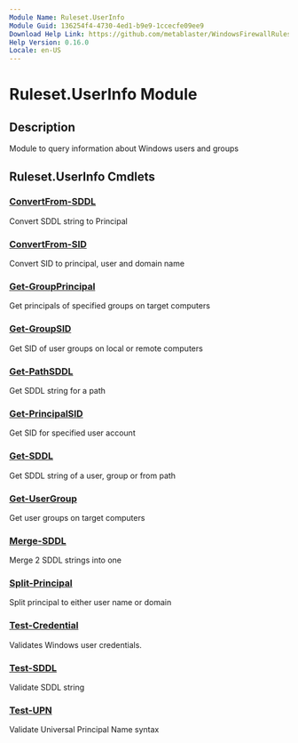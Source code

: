 ```yaml
---
Module Name: Ruleset.UserInfo
Module Guid: 136254f4-4730-4ed1-b9e9-1ccecfe09ee9
Download Help Link: https://github.com/metablaster/WindowsFirewallRuleset/tree/master/Config/HelpContent/0.16.0
Help Version: 0.16.0
Locale: en-US
---
```


# Ruleset.UserInfo Module

## Description

Module to query information about Windows users and groups

## Ruleset.UserInfo Cmdlets

### [ConvertFrom-SDDL](ConvertFrom-SDDL.md)

Convert SDDL string to Principal

### [ConvertFrom-SID](ConvertFrom-SID.md)

Convert SID to principal, user and domain name

### [Get-GroupPrincipal](Get-GroupPrincipal.md)

Get principals of specified groups on target computers

### [Get-GroupSID](Get-GroupSID.md)

Get SID of user groups on local or remote computers

### [Get-PathSDDL](Get-PathSDDL.md)

Get SDDL string for a path

### [Get-PrincipalSID](Get-PrincipalSID.md)

Get SID for specified user account

### [Get-SDDL](Get-SDDL.md)

Get SDDL string of a user, group or from path

### [Get-UserGroup](Get-UserGroup.md)

Get user groups on target computers

### [Merge-SDDL](Merge-SDDL.md)

Merge 2 SDDL strings into one

### [Split-Principal](Split-Principal.md)

Split principal to either user name or domain

### [Test-Credential](Test-Credential.md)

Validates Windows user credentials.

### [Test-SDDL](Test-SDDL.md)

Validate SDDL string

### [Test-UPN](Test-UPN.md)

Validate Universal Principal Name syntax
